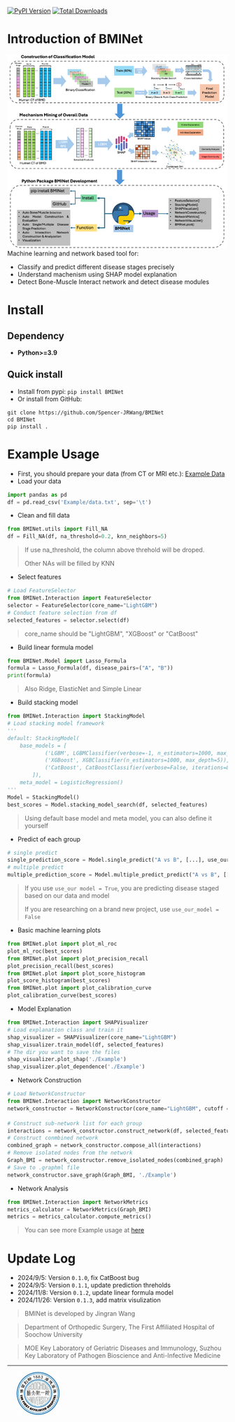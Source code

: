 [![PyPI Version](https://img.shields.io/pypi/v/bminet)](https://pypi.org/project/bminet/)
[![Total Downloads](https://pepy.tech/badge/bminet)](https://pepy.tech/project/bminet)

# Introduction of BMINet
![framework](https://raw.githubusercontent.com/Spencer-JRWang/BMINet/main/Example/image.png)
Machine learning and network based tool for:
- Classify and predict different disease stages precisely
- Understand machenism using SHAP model explanation
- Detect Bone-Muscle Interact network and detect disease modules
# Install
## Dependency
- **Python>=3.9**
## Quick install
- Install from pypi: `pip install BMINet`
- Or install from GitHub: 
```
git clone https://github.com/Spencer-JRWang/BMINet
cd BMINet
pip install .
```
# Example Usage
- First, you should prepare your data (from CT or MRI etc.): [Example Data](https://github.com/Spencer-JRWang/BMINet/blob/main/Example/data.txt)
- Load your data
```python
import pandas as pd
df = pd.read_csv('Example/data.txt', sep='\t')
```

- Clean and fill data
```python
from BMINet.utils import Fill_NA
df = Fill_NA(df, na_threshold=0.2, knn_neighbors=5)
```
> If use na_threshold, the column above threhold will be droped.
> 
> Other NAs will be filled by KNN

- Select features
```python
# Load FeatureSelector
from BMINet.Interaction import FeatureSelector
selector = FeatureSelector(core_name="LightGBM")
# Conduct feature selection from df
selected_features = selector.select(df)
```
> core_name should be "LightGBM", "XGBoost" or "CatBoost"

- Build linear formula model
```python
from BMINet.Model import Lasso_Formula
formula = Lasso_Formula(df, disease_pairs=("A", "B"))
print(formula)
```
> Also Ridge, ElasticNet and Simple Linear

- Build stacking model
```python
from BMINet.Interaction import StackingModel
# Load stacking model framework
'''
default: StackingModel(
    base_models = [
            ('LGBM', LGBMClassifier(verbose=-1, n_estimators=1000, max_depth=5)),
            ('XGBoost', XGBClassifier(n_estimators=1000, max_depth=5)),
            ('CatBoost', CatBoostClassifier(verbose=False, iterations=800, max_depth=5))
        ]), 
    meta_model = LogisticRegression()
'''
Model = StackingModel()
best_scores = Model.stacking_model_search(df, selected_features)
```
> Using default base model and meta model, you can also define it yourself

- Predict of each group
```python
# single predict
single_prediction_score = Model.single_predict("A vs B", [...], use_our_model=True)
# multiple predict
multiple_prediction_score = Model.multiple_predict_predict("A vs B", [[...], [...],], use_our_model=True)
```
> If you use `use_our model = True`, you are predicting disease staged based on our data and model
> 
> If you are researching on a brand new project, use `use_our_model = False`

- Basic machine learning plots
```python
from BMINet.plot import plot_ml_roc
plot_ml_roc(best_scores)
from BMINet.plot import plot_precision_recall
plot_precision_recall(best_scores)
from BMINet.plot import plot_score_histogram
plot_score_histogram(best_scores)
from BMINet.plot import plot_calibration_curve
plot_calibration_curve(best_scores)
```
- Model Explanation
```python
from BMINet.Interaction import SHAPVisualizer
# Load explanation class and train it
shap_visualizer = SHAPVisualizer(core_name="LightGBM")
shap_visualizer.train_model(df, selected_features)
# The dir you want to save the files
shap_visualizer.plot_shap('./Example')
shap_visualizer.plot_dependence('./Example')
```

- Network Construction
```python
# Load NetworkConstructor
from BMINet.Interaction import NetworkConstructor
network_constructor = NetworkConstructor(core_name="LightGBM", cutoff = 1.5)

# Construct sub-network list for each group
interactions = network_constructor.construct_network(df, selected_features)
# Construct conmbined network
combined_graph = network_constructor.compose_all(interactions)
# Remove isolated nodes from the network
Graph_BMI = network_constructor.remove_isolated_nodes(combined_graph)
# Save to .graphml file
network_constructor.save_graph(Graph_BMI, './Example')
```

- Network Analysis
```python
from BMINet.Interaction import NetworkMetrics
metrics_calculator = NetworkMetrics(Graph_BMI)
metrics = metrics_calculator.compute_metrics()
```

> You can see more Example usage at [here](https://github.com/Spencer-JRWang/BMINet/blob/main/Example.ipynb)

# Update Log
- 2024/9/5: Version `0.1.0`, fix CatBoost bug
- 2024/9/5: Version `0.1.1`, update prediction threholds
- 2024/11/8: Version `0.1.2`, update linear formula model
- 2024/11/26: Version `0.1.3`, add matrix visulization

> BMINet is developed by Jingran Wang

> Department of Orthopedic Surgery, The First Affiliated Hospital of Soochow University

> MOE Key Laboratory of Geriatric Diseases and Immunology, Suzhou Key Laboratory of Pathogen Bioscience and Anti-Infective Medicine
---
<div style="display: flex; justify-content: space-between; align-items: center;">
    <img src="https://raw.githubusercontent.com/Spencer-JRWang/BMINet/main/Example/LOGO.png" alt="Organization Logo" style="width: 100px; height: auto; margin-left: 20px;">
</div>

